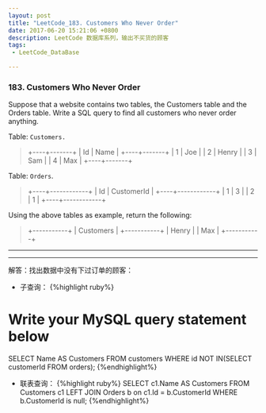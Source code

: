 ```yaml
---
layout: post
title: "LeetCode_183. Customers Who Never Order"
date: 2017-06-20 15:21:06 +0800
description: LeetCode 数据库系列，输出不买货的顾客
tags: 
 - LeetCode_DataBase

---
```

### 183. Customers Who Never Order
Suppose that a website contains two tables, the Customers table and the Orders table. Write a SQL query to find all customers who never order anything.

Table: `Customers.`
>+----+-------+
| Id | Name  |
+----+-------+
| 1  | Joe   |
| 2  | Henry |
| 3  | Sam   |
| 4  | Max   |
+----+-------+

Table: `Orders`.

>+----+------------+
| Id | CustomerId |
+----+------------+
| 1  | 3          |
| 2  | 1          |
+----+------------+

Using the above tables as example, return the following:
>+-----------+
| Customers |
+-----------+
| Henry     |
| Max       |
+-----------+

---
---

解答：找出数据中没有下过订单的顾客：
- 子查询：
{%highlight ruby%}
# Write your MySQL query statement below
SELECT Name AS Customers  FROM customers WHERE id NOT IN(SELECT customerId FROM orders);
{%endhighlight%}

- 联表查询：
{%highlight ruby%}
SELECT c1.Name AS Customers FROM Customers c1 LEFT JOIN Orders b on c1.Id = b.CustomerId WHERE b.CustomerId is null;
{%endhighlight%}